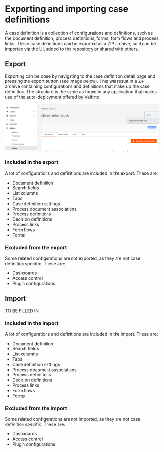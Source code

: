 # Exporting and importing case definitions

A case definition is a collection of configurations and definitions, such as the document definition, process
definitions, forms, form flows and process links. These case definitions can be exported as a ZIP archive, so it can
be imported via the UI, added to the repository or shared with others.

## Export

Exporting can be done by navigating to the case definition detail page and pressing the export button (see image below).
This will result in a ZIP archive containing configurations and definitions that make up the case definition. The
structure is the same as found in any application that makes use of the auto-deployment offered by Valtimo.

![Exporting a case definition](img/export-case-definition.png)

### Included in the export

A lot of configurations and definitions are included in the export. These are:
- Document definition
- Search fields
- List columns
- Tabs
- Case definition settings
- Process document associations
- Process definitions
- Decision definitions
- Process links
- Form flows
- Forms

### Excluded from the export

Some related configurations are not exported, as they are not case definition specific. These are:
- Dashboards
- Access control
- Plugin configurations

## Import

TO BE FILLED IN

### Included in the import

A lot of configurations and definitions are included in the import. These are:
- Document definition
- Search fields
- List columns
- Tabs
- Case definition settings
- Process document associations
- Process definitions
- Decision definitions
- Process links
- Form flows
- Forms

### Excluded from the import

Some related configurations are not imported, as they are not case definition specific. These are:
- Dashboards
- Access control
- Plugin configurations
